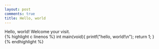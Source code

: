 ```yaml
---
layout: post
comments: true
title: Hello, world
---
```


<div class="message">
  Hello, world! Welcome your visit.
</div>
{% highlight c linenos %}
int main(void){
  printf("hello, world!\n");
  return 1;
}
{% endhighlight %}
